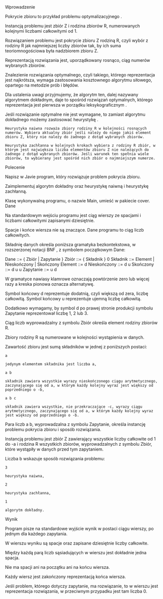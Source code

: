Wprowadzenie

Pokrycie zbioru to przykład problemu optymalizacyjnego .

Instancją problemu jest zbiór Z i rodzina zbiorów R, numerowanych kolejnymi liczbami całkowitymi od 1.

Rozwiązaniem problemu jest pokrycie zbioru Z rodziną R, czyli wybór z rodziny R jak najmniejszej liczby zbiorów tak, by ich suma teoriomnogościowa była nadzbiorem zbioru Z.

Reprezentacją rozwiązania jest, uporządkowany rosnąco, ciąg numerów wybranych zbiorów.

Znalezienie rozwiązania optymalnego, czyli takiego, którego reprezentacja jest najkrótsza, wymaga zastosowania kosztownego algorytmu siłowego, opartego na metodzie prób i błędów.

Dla ustalenia uwagi przyjmujemy, że algorytm ten, dalej nazywany algorytmem dokładnym, daje to spośród rozwiązań optymalnych, którego reprezentacja jest pierwsza w porządku leksykograficznym .

Jeśli rozwiązanie optymalne nie jest wymagane, to zamiast algorytmu dokładnego możemy zastosować heurystykę .

    Heurystyka naiwna rozważa zbiory rodziny R w kolejności rosnących numerów. Wybiera aktualny zbiór jeśli należy do niego jakiś element zbioru Z, który nie należy do żadnego z dotąd wybranych zbiorów.

    Heurystyka zachłanna w kolejnych krokach wybiera z rodziny R zbiór, w którym jest największa liczba elementów zbioru Z nie należących do żadnego z dotąd wybranych zbiorów. Jeśli warunek ten spełnia wiele zbiorów, to wybierany jest spośród nich zbiór o najmniejszym numerze.

Polecenie

Napisz w Javie program, który rozwiązuje problem pokrycia zbioru.

Zaimplementuj algorytm dokładny oraz heurystykę naiwną i heurystykę zachłanną.

Klasę wykonywalną programu, o nazwie Main, umieść w pakiecie cover.
Dane

Na standardowym wejściu programu jest ciąg wierszy ze spacjami i liczbami całkowitymi zapisanymi dziesiętnie.

Spacje i końce wiersza nie są znaczące. Dane programu to ciąg liczb całkowitych.

Składnię danych określa poniższa gramatyka bezkontekstowa, w rozszerzonej notacji BNF , z symbolem początkowym Dane:

Dane ::= { Zbiór | Zapytanie }
Zbiór ::= { Składnik } 0
Składnik ::= Element | Nieskończony | Skończony
Element ::= d
Nieskończony ::= d u
Skończony ::= d u u
Zapytanie ::= u d

W gramatyce nawiasy klamrowe oznaczają powtórzenie zero lub więcej razy a kreska pionowa oznacza alternatywę.

Symbol końcowy d reprezentuje dodatnią, czyli większą od zera, liczbę całkowitą. Symbol końcowy u reprezentuje ujemną liczbę całkowitą.

Dodatkowo wymagamy, by symbol d po prawej stronie produkcji symbolu Zapytanie reprezentował liczbę 1, 2 lub 3.

Ciąg liczb wyprowadzalny z symbolu Zbiór określa element rodziny zbiorów R.

Zbiory rodziny R są numerowane w kolejności wystąpienia w danych.

Zawartość zbioru jest sumą składników w jednej z poniższych postaci:

    a

    jedynym elementem składnika jest liczba a,

    a b

    składnik zawiera wszystkie wyrazy nieskończonego ciągu arytmetycznego, zaczynającego się od a, w którym każdy kolejny wyraz jest większy od poprzedniego o -b,

    a b c

    składnik zawiera wszystkie, nie przekraczające -c, wyrazy ciągu arytmetycznego, zaczynającego się od a, w którym każdy kolejny wyraz jest większy od poprzedniego o -b.

Para liczb a b, wyprowadzalna z symbolu Zapytanie, określa instancję problemu pokrycia zbioru i sposób rozwiązania.

Instancją problemu jest zbiór Z zawierający wszystkie liczby całkowite od 1 do -a i rodzina R wszystkich zbiorów, wyprowadzalnych z symbolu Zbiór, które wystąpiły w danych przed tym zapytaniem.

Liczba b wskazuje sposób rozwiązania problemu:

    3

    heurystyka naiwna,

    2

    heurystyka zachłanna,

    1

    algorytm dokładny.

Wynik

Program pisze na standardowe wyjście wynik w postaci ciągu wierszy, po jednym dla każdego zapytania.

W wierszu wyniku są spacje oraz zapisane dziesiętnie liczby całkowite.

Między każdą parą liczb sąsiadujących w wierszu jest dokładnie jedna spacja.

Nie ma spacji ani na początku ani na końcu wiersza.

Każdy wiersz jest zakończony reprezentacją końca wiersza.

Jeśli problem, którego dotyczy zapytanie, ma rozwiązanie, to w wierszu jest reprezentacja rozwiązania, w przeciwnym przypadku jest tam liczba 0.
